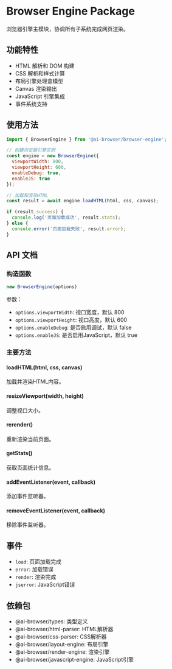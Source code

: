 # Browser Engine Package

浏览器引擎主模块，协调所有子系统完成网页渲染。

## 功能特性

- HTML 解析和 DOM 构建
- CSS 解析和样式计算
- 布局引擎处理盒模型
- Canvas 渲染输出
- JavaScript 引擎集成
- 事件系统支持

## 使用方法

```javascript
import { BrowserEngine } from '@ai-browser/browser-engine';

// 创建浏览器引擎实例
const engine = new BrowserEngine({
  viewportWidth: 800,
  viewportHeight: 600,
  enableDebug: true,
  enableJS: true
});

// 加载和渲染HTML
const result = await engine.loadHTML(html, css, canvas);

if (result.success) {
  console.log('页面加载成功', result.stats);
} else {
  console.error('页面加载失败', result.error);
}
```

## API 文档

### 构造函数

```javascript
new BrowserEngine(options)
```

参数：
- `options.viewportWidth`: 视口宽度，默认 800
- `options.viewportHeight`: 视口高度，默认 600
- `options.enableDebug`: 是否启用调试，默认 false
- `options.enableJS`: 是否启用JavaScript，默认 true

### 主要方法

#### loadHTML(html, css, canvas)

加载并渲染HTML内容。

#### resizeViewport(width, height)

调整视口大小。

#### rerender()

重新渲染当前页面。

#### getStats()

获取页面统计信息。

#### addEventListener(event, callback)

添加事件监听器。

#### removeEventListener(event, callback)

移除事件监听器。

## 事件

- `load`: 页面加载完成
- `error`: 加载错误
- `render`: 渲染完成
- `jserror`: JavaScript错误

## 依赖包

- @ai-browser/types: 类型定义
- @ai-browser/html-parser: HTML解析器
- @ai-browser/css-parser: CSS解析器
- @ai-browser/layout-engine: 布局引擎
- @ai-browser/render-engine: 渲染引擎
- @ai-browser/javascript-engine: JavaScript引擎